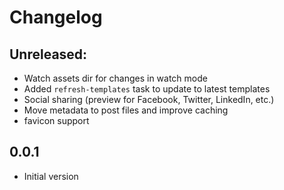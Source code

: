 # Changelog

## Unreleased:

- Watch assets dir for changes in watch mode
- Added `refresh-templates` task to update to latest templates
- Social sharing (preview for Facebook, Twitter, LinkedIn, etc.)
- Move metadata to post files and improve caching
- favicon support

## 0.0.1

- Initial version
